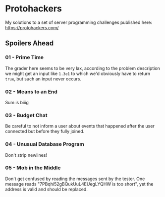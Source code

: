 # Protohackers

My solutions to a set of server programming challenges published here: https://protohackers.com/

## Spoilers Ahead

### 01 - Prime Time

The grader here seems to be very lax, according to the problem description we might get an input like `1.3e1` to which we'd obviously have to return `true`, but such an input never occurs.

### 02 - Means to an End

Sum is biiig

### 03 - Budget Chat

Be careful to not inform a user about events that happened after the user connected but before they fully joined.

### 04 - Unusual Database Program

Don't strip newlines!

### 05 - Mob in the Middle

Don't get confused by reading the messages sent by the tester. One message reads "7PBqhi52gBQukUuL4EUegLYQHW is too short", yet the address is valid and should be replaced.
